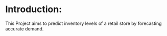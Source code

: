 # Introduction:
This Project aims to predict inventory levels of a retail store by forecasting accurate demand.
